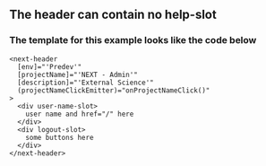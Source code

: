 ## The header can contain no  help-slot

### The template for this example looks like the code below

```
<next-header
  [env]="'Predev'"
  [projectName]="'NEXT - Admin'"
  [description]="'External Science'"
  (projectNameClickEmitter)="onProjectNameClick()"
>
  <div user-name-slot>
    user name and href="/" here
  </div>
  <div logout-slot>
    some buttons here
  </div>
</next-header>
```
